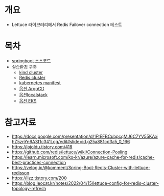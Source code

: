 # 개요
* Lettuce 라이브러리에서 Redis Failover connection 테스트

# 목차
* [springboot 소스코드](./connection-test/)
* 실습환경 구축
  * [kind cluster](./kind-cluster/)
  * [Redis cluster](./manifests/redis-cluster/)
  * [kubernetes manifest](./manifests/)
  * [옵션 ArgoCD](../../common_k8s_manifests/argocd/use_helm/)
  * [옵션localstack](./localstack/)
  * [옵션 EKS](./terraform/)

# 참고자료
* https://docs.google.com/presentation/d/1FtEFBCubpcqMJ6C7YV55KAxjhZ5znYn6A3f1c341Lcg/edit#slide=id.g25a881cd3a5_0_166
* https://jojoldu.tistory.com/418
* https://github.com/redis/lettuce/wiki/Connection-Pooling
* https://learn.microsoft.com/ko-kr/azure/azure-cache-for-redis/cache-best-practices-connection
* https://velog.io/@komment/Spring-Boot-Redis-Cluster-with-lettuce-redisson
* https://iizz.tistory.com/200
* https://blog.leocat.kr/notes/2022/04/15/lettuce-config-for-redis-cluster-topology-refresh
